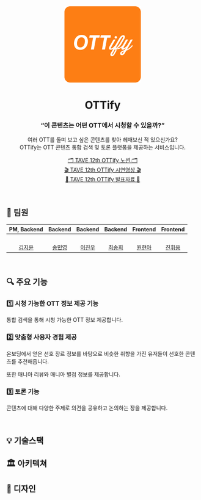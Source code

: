 <div align="middle">
<img src="https://github.com/TAVE-balak/.github/blob/main/profile/images/ottify_logo.png" width="200" />
<h1>OTTify</h1>
<h3> “이 콘텐츠는 어떤 OTT에서 시청할 수 있을까?” </h3> 
<p> 여러 OTT를 돌며 보고 싶은 콘텐츠를 찾아 헤매보신 적 있으신가요? <br> OTTify는 OTT 콘텐츠 통합 검색 및 토론 플랫폼을 제공하는 서비스입니다.</p>

[🗂️ TAVE 12th OTTify 노션 🗂️](https://jyjyjy25.notion.site/OTTify-06fab9459fb04da2b54905bf81d4a4a5?pvs=4)
<br>
[🎬 TAVE 12th OTTify 시연영상 🎬]()
<br>
[📑 TAVE 12th OTTify 발표자료 📑](https://github.com/TAVE-balak/.github/blob/main/profile/files/TAVE_12th_team5.pdf)


</div>

<br>

## 👥 팀원 

|                                         PM, Backend                                       |                                         Backend                                           |                                      Backend                                      |                                    Backend                                    |                                 Frontend                                     |                                    Frontend                                    |
| :---------------------------------------------------------------------------------------: | :---------------------------------------------------------------------------------------: | :-------------------------------------------------------------------------------: | :---------------------------------------------------------------------------: | :--------------------------------------------------------------------------: | :----------------------------------------------------------------------------: |
|     <img src="https://avatars.githubusercontent.com/jyjyjy25" width="400px;" alt=""/>     |      <img src="https://avatars.githubusercontent.com/ankisile" width=400px alt=""/>       | <img src="https://avatars.githubusercontent.com/dionisos198" width=400px alt=""/> | <img src="https://avatars.githubusercontent.com/songhee1" width=400px alt=""> | <img src="https://avatars.githubusercontent.com/wonhyuna" width=400px alt="">| <img src="https://avatars.githubusercontent.com/hwi-woong" width=400px alt=""> |
|                            [김지윤](https://github.com/jyjyjy25)                            |                            [송민영](https://github.com/ankisile)                            |                   [이진우](https://github.com/dionisos198)                         |                            [최송희](https://github.com/songhee1)                |                      [원현아](https://github.com/wonhyuna)                     |                    [진휘웅](https://github.com/hwi-woong)                        |

<br>

## 🔍 주요 기능
### 1️⃣ 시청 가능한 OTT 정보 제공 기능
<p>통합 검색을 통해 시청 가능한 OTT 정보 제공합니다.</p>

### 2️⃣ 맞춤형 사용자 경험 제공
<p>온보딩에서 얻은 선호 장르 정보를 바탕으로 비슷한 취향을 가진 유저들이 선호한 콘텐츠를 추천해줍니다.</p>
<p>또한 매니아 리뷰와 매니아 별점 정보를 제공합니다.</p>

### 3️⃣ 토론 기능
<p>콘텐츠에 대해 다양한 주제로 의견을 공유하고 논의하는 장을 제공합니다.</p>

<br>

## 💡 기술스택


## 🏛 아키텍쳐 

## 🎨 디자인



<!-- [![Netlify Status](https://api.netlify.com/api/v1/badges/0d1a3af0-370b-436d-b41d-545af4adf856/deploy-status)](https://app.netlify.com/sites/attiess/deploys)--!>
